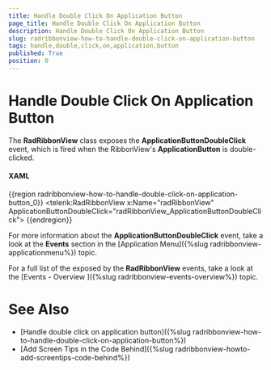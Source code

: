 ```yaml
---
title: Handle Double Click On Application Button
page_title: Handle Double Click On Application Button
description: Handle Double Click On Application Button
slug: radribbonview-how-to-handle-double-click-on-application-button
tags: handle,double,click,on,application,button
published: True
position: 0
---
```


# Handle Double Click On Application Button

The __RadRibbonView__ class exposes the __ApplicationButtonDoubleClick__ event, which is fired when the RibbonView's __ApplicationButton__ is double-clicked.

#### __XAML__

{{region radribbonview-how-to-handle-double-click-on-application-button_0}}
    <telerik:RadRibbonView x:Name="radRibbonView" ApplicationButtonDoubleClick="radRibbonView_ApplicationButtonDoubleClick">
{{endregion}}

For more information about the __ApplicationButtonDoubleClick__ event, take a look at the __Events__ section in the [Application Menu]({%slug radribbonview-applicationmenu%}) topic.		

For a full list of the exposed by the __RadRibbonView__ events, take a look at the [Events - Overview ]({%slug radribbonview-events-overview%}) topic.		

# See Also
 * [Handle double click on application button]({%slug radribbonview-how-to-handle-double-click-on-application-button%})
 * [Add Screen Tips in the Code Behind]({%slug radribbonview-howto-add-screentips-code-behind%})